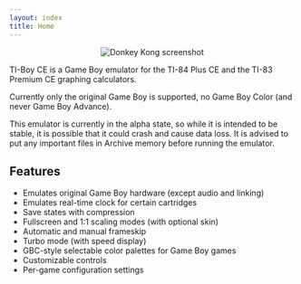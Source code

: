 ```yaml
---
layout: index
title: Home
---
```


<center>
<img alt="Donkey Kong screenshot" src="{{ site.baseurl }}/assets/images/donkey-kong.png"/>
</center>

TI-Boy CE is a Game Boy emulator for the TI-84 Plus CE and the TI-83 Premium CE
graphing calculators.

Currently only the original Game Boy is supported, no Game Boy Color (and never
Game Boy Advance).

This emulator is currently in the alpha state, so while it is intended to be
stable, it is possible that it could crash and cause data loss. It is advised
to put any important files in Archive memory before running the emulator.

Features
--------

* Emulates original Game Boy hardware (except audio and linking)
* Emulates real-time clock for certain cartridges
* Save states with compression
* Fullscreen and 1:1 scaling modes (with optional skin)
* Automatic and manual frameskip
* Turbo mode (with speed display)
* GBC-style selectable color palettes for Game Boy games
* Customizable controls
* Per-game configuration settings
